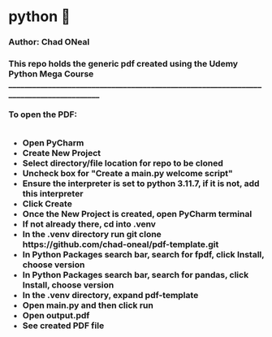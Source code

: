 # python &#128013;
<h3>Author: Chad ONeal<h3>
This repo holds the generic pdf created using the Udemy Python Mega Course
_______________________________________________________________________________________ <br><br>  
To open the PDF: <br><br>
<ul>
  <li> Open PyCharm <br>
  <li> Create New Project <br>
  <li> Select directory/file location for repo to be cloned <br>
  <li> Uncheck box for "Create a main.py welcome script"  <br>
  <li> Ensure the interpreter is set to python 3.11.7, if it is not, add this interpreter <br>   
  <li> Click Create <br> 
  <li> Once the New Project is created, open PyCharm terminal <br>
  <li> If not already there, cd into .venv <br>
  <li> In the .venv directory run git clone https://github.com/chad-oneal/pdf-template.git <br>
  <li> In Python Packages search bar, search for fpdf, click Install, choose version <br> 
  <li> In Python Packages search bar, search for pandas, click Install, choose version <br>   
  <li> In the .venv directory, expand pdf-template <br>
  <li> Open main.py and then click run <br>
  <li> Open output.pdf <br> 
  <li> See created PDF file   

